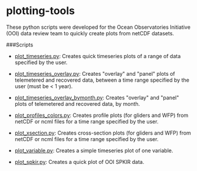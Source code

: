 # plotting-tools
These python scripts were developed for the Ocean Observatories Initiative (OOI) data review team to quickly create plots from netCDF datasets.


###Scripts
- [plot_timeseries.py](https://github.com/lgarzio/plotting-tools/blob/master/plot_timeseries.py): Creates quick timeseries plots of a range of data specified by the user.

- [plot_timeseries_overlay.py](https://github.com/lgarzio/plotting-tools/blob/master/plot_timeseries_overlay.py): Creates "overlay" and "panel" plots of telemetered and recovered data, between a time range specified by the user (must be < 1 year).

- [plot_timeseries_overlay_bymonth.py](https://github.com/lgarzio/plotting-tools/blob/master/plot_timeseries_overlay_bymonth.py): Creates "overlay" and "panel" plots of telemetered and recovered data, by month.

- [plot_profiles_colors.py](https://github.com/lgarzio/plotting-tools/blob/master/plot_profiles_colors.py): Creates profile plots (for gliders and WFP) from netCDF or ncml files for a time range specified by the user. 

- [plot_xsection.py](https://github.com/lgarzio/plotting-tools/blob/master/plot_xsection.py): Creates cross-section plots (for gliders and WFP) from netCDF or ncml files for a time range specified by the user.

- [plot_variable.py](https://github.com/lgarzio/plotting-tools/blob/master/plot_variable.py): Creates a simple timeseries plot of one variable.

- [plot_spkir.py](https://github.com/lgarzio/plotting-tools/blob/master/plot_spkir.py): Creates a quick plot of OOI SPKIR data.